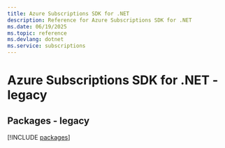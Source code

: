 ```yaml
---
title: Azure Subscriptions SDK for .NET
description: Reference for Azure Subscriptions SDK for .NET
ms.date: 06/19/2025
ms.topic: reference
ms.devlang: dotnet
ms.service: subscriptions
---
```

# Azure Subscriptions SDK for .NET - legacy
## Packages - legacy
[!INCLUDE [packages](subscriptions-index.md)]